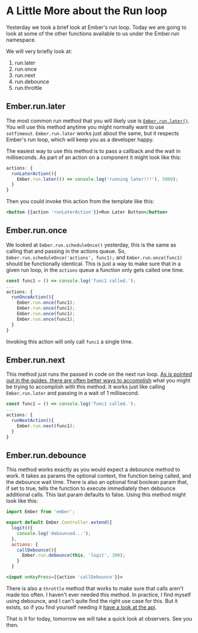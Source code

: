 # A Little More about the Run loop

Yesterday we took a brief look at Ember's run loop. Today we are going to look at some of the other functions available to us under the Ember.run namespace.

We will very briefly look at:

1. run.later
2. run.once
3. run.next
4. run.debounce
5. run.throttle

## Ember.run.later

The most common run method that you will likely use is [`Ember.run.later()`](http://emberjs.com/api/classes/Ember.run.html#method_later). You will use this method anytime you might normally want to use `setTimeout`. `Ember.run.later` works just about the same, but it respects Ember's run loop, which will keep you as a developer happy.

The easiest way to use this method is to pass a callback and the wait in milliseconds. As part of an action on a component it might look like this:

```JavaScript
actions: {
  runLaterAction(){
    Ember.run.later(() => console.log('running later!!!'), 5000);
  }
}
```

Then you could invoke this action from the template like this:

```handlebars
<button {{action 'runLaterAction'}}>Run Later Button</button>
```

## Ember.run.once

We looked at `Ember.run.scheduleOnce()` yesterday, this is the same as calling that and passing in the actions queue. So, `Ember.run.scheduleOnce('actions', func1);` and `Ember.run.once(func1)` should be functionally identical. This is just a way to make sure that in a given run loop, in the `actions` queue a function only gets called one time.

```JavaScript
const func1 = () => console.log('func1 called.');
...
actions: {
  runOnceAction(){
    Ember.run.once(func1);
    Ember.run.once(func1);
    Ember.run.once(func1);
    Ember.run.once(func1);
  }
}
```

Invoking this action will only call `func1` a single time.

## Ember.run.next

This method just runs the passed in code on the next run loop. [As is pointed out in the guides, there are often better ways to accomplish](http://emberjs.com/api/classes/Ember.run.html#method_next) what you might be trying to accomplish with this method. It works just like calling `Ember.run.later` and passing in a wait of 1 millisecond.

```JavaScript
const func1 = () => console.log('func1 called.');
...
actions: {
  runNextAction(){
    Ember.run.next(func1);
  }
}
```

## Ember.run.debounce

This method works exactly as you would expect a debounce method to work. It takes as params the optional context, the function being called, and the debounce wait time. There is also an optional final boolean param that, if set to true, tells the function to execute immediately then debounce additional calls. This last param defaults to false. Using this method might look like this:

```JavaScript
import Ember from 'ember';

export default Ember.Controller.extend({
  logit(){
    console.log('debounced...');
  },
  actions: {
    callDebounce(){
      Ember.run.debounce(this, 'logit', 300);
    }
  }
```

```handlebars
<input onKeyPress={{action 'callDebounce'}}>
```

There is also a `throttle` method that works to make sure that calls aren't made too often. I haven't ever needed this method. In practice, I find myself using debounce, and I can't quite find the right use case for this. But it exists, so if you find yourself needing it [have a look at the api](http://emberjs.com/api/classes/Ember.run.html#method_throttle).

That is it for today, tomorrow we will take a quick look at observers. See you then.
